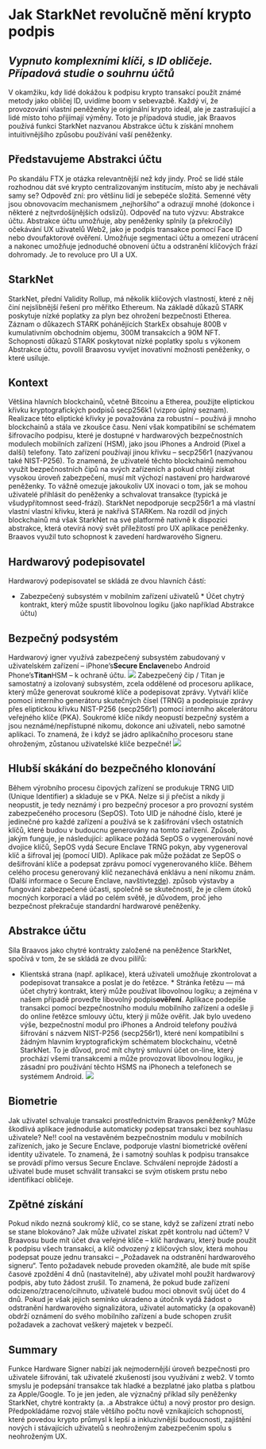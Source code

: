 # Jak StarkNet revolučně mění krypto podpis
## *Vypnuto komplexními klíči, s ID obličeje. Případová studie o souhrnu účtů*
V okamžiku, kdy lidé dokážou k podpisu krypto transakcí použít známé metody jako obličej ID, uvidíme boom v sebevazbě. Každý ví, že provozování vlastní peněženky je originální krypto ideál, ale je zastrašující a lidé místo toho přijímají výměny. Toto je případová studie, jak Braavos používá funkci StarkNet nazvanou Abstrakce účtu k získání mnohem intuitivnějšího způsobu používání vaší peněženky.
## Představujeme Abstrakci účtu
Po skandálu FTX je otázka relevantnější než kdy jindy. Proč se lidé stále rozhodnou dát své krypto centralizovaným institucím, místo aby je nechávali samy se? Odpověď zní: pro většinu lidí je sebepéče složitá. Semenné věty jsou obnovovacím mechanismem „nejhoršího“ a odrazují mnohé (dokonce i některé z nejtvrdošíjnějších odslizů). Odpověď na tuto výzvu: Abstrakce účtu. Abstrakce účtu umožňuje, aby peněženky splnily (a překročily) očekávání UX uživatelů Web2, jako je podpis transakce pomocí Face ID nebo dvoufaktorové ověření. Umožňuje segmentaci účtu a omezení utrácení a nakonec umožňuje jednoduché obnovení účtu a odstranění klíčových frází dohromady. Je to revoluce pro UI a UX.
## StarkNet
StarkNet, přední Validity Rollup, má několik klíčových vlastností, které z něj činí nejslibnější řešení pro měřítko Ethereum. Na základě důkazů STARK poskytuje nízké poplatky za plyn bez ohrožení bezpečnosti Etherea. Záznam o důkazech STARK pohánějících StarkEx obsahuje 800B v kumulativním obchodním objemu, 300M transakcích a 90M NFT. Schopnosti důkazů STARK poskytovat nízké poplatky spolu s výkonem Abstrakce účtu, povolil Braavosu vyvíjet inovativní možnosti peněženky, o které usiluje.
## Kontext
Většina hlavních blockchainů, včetně Bitcoinu a Etherea, použijte eliptickou křivku kryptografických podpisů secp256k1 (viz[](http://ethanfast.com/top-crypto.html)pro úplný seznam). Realizace této eliptické křivky je považována za robustní – používá ji mnoho blockchainů a stála ve zkoušce času. Není však kompatibilní se schématem šifrovacího podpisu, které je dostupné v hardwarových bezpečnostních modulech mobilních zařízení (HSM), jako jsou iPhones a Android (Pixel a další) telefony. Tato zařízení používají jinou křivku – secp256r1 (nazývanou také NIST-P256). To znamená, že uživatelé těchto blockchainů nemohou využít bezpečnostních čipů na svých zařízeních a pokud chtějí získat vysokou úroveň zabezpečení, musí mít výchozí nastavení pro hardwarové peněženky. To vážně omezuje jakoukoliv UX inovaci o tom, jak se mohou uživatelé přihlásit do peněženky a schvalovat transakce (typická je všudypřítomnost seed-frází). StarkNet nepodporuje secp256r1 a má vlastní vlastní vlastní křivku, která je nakřivá STARKem. Na rozdíl od jiných blockchainů má však StarkNet na své platformě nativně k dispozici abstrakce, která otevírá nový svět příležitostí pro UX aplikace peněženky. Braavos využil tuto schopnost k zavedení hardwarového Signeru.
## Hardwarový podepisovatel
Hardwarový podepisovatel se skládá ze dvou hlavních částí:
* Zabezpečený subsystém v mobilním zařízení uživatelů * Účet chytrý kontrakt, který může spustit libovolnou logiku (jako například Abstrakce účtu)
## Bezpečný podsystém
Hardwarový igner využívá zabezpečený subsystém zabudovaný v uživatelském zařízení – iPhone’s**Secure Enclave**nebo Android Phone’s**Titan**HSM – k ochraně účtu. ![](https://miro.medium.com/max/1400/0*EPm8q10ykvFGnvcv) Zabezpečený čip / Titan je samostatný a izolovaný subsystém, zcela oddělené od procesoru aplikace, který může generovat soukromé klíče a podepisovat zprávy. Vytváří klíče pomocí interního generátoru skutečných čísel (TRNG) a podepisuje zprávy přes eliptickou křivku NIST-P256 (secp256r1) pomocí interního akcelerátoru veřejného klíče (PKA). Soukromé klíče nikdy neopustí bezpečný systém a jsou neznámé/nepřístupné nikomu, dokonce ani uživateli, nebo samotné aplikaci. To znamená, že i když se jádro aplikačního procesoru stane ohroženým, zůstanou uživatelské klíče bezpečné! ![](https://miro.medium.com/max/1400/0*yHJ--fK8keNdTci8)
## Hlubší skákání do bezpečného klonování
Během výrobního procesu čipových zařízení se produkuje TRNG UID (Unique Identifier) a skladuje se v PKA. Nelze si ji přečíst a nikdy ji neopustit, je tedy neznámý i pro bezpečný procesor a pro provozní systém zabezpečeného procesoru (SepOS). Toto UID je náhodné číslo, které je jedinečné pro každé zařízení a používá se k zašifrování všech ostatních klíčů, které budou v budoucnu generovány na tomto zařízení. Způsob, jakým funguje, je následující: aplikace požádá SepOS o vygenerování nové dvojice klíčů, SepOS vydá Secure Enclave TRNG pokyn, aby vygeneroval klíč a šifroval jej (pomocí UID). Aplikace pak může požádat ze SepOS o dešifrování klíče a podepsat zprávu pomocí vygenerovaného klíče. Během celého procesu generovaný klíč nezanechává enklávu a není nikomu znám. (Další informace o Secure Enclave, navštivte[zde](https://support.apple.com/en-il/guide/security/sec59b0b31ff/web)). způsob výstavby a fungování zabezpečené účasti, společně se skutečností, že je cílem útoků mocných korporací a vlád po celém světě, je důvodem, proč jeho bezpečnost překračuje standardní hardwarové peněženky.
## Abstrakce účtu
Síla Braavos jako chytré kontrakty založené na peněžence StarkNet, spočívá v tom, že se skládá ze dvou pilířů:
* Klientská strana (např. aplikace), která uživateli umožňuje zkontrolovat a podepisovat transakce a poslat je do řetězce. * Stránka řetězu — má účet chytrý kontrakt, který může používat libovolnou logiku; a zejména v našem případě proveďte libovolný podpis**ověření**. Aplikace podepíše transakci pomocí bezpečnostního modulu mobilního zařízení a odešle ji do online řetězce smlouvy účtu, který ji může ověřit. Jak bylo uvedeno výše, bezpečnostní modul pro iPhones a Android telefony používá šifrování s názvem NIST-P256 (secp256r1), které není kompatibilní s žádným hlavním kryptografickým schématem blockchainu, včetně StarkNet. To je důvod, proč mít chytrý smluvní účet on-line, který prochází všemi transakcemi a může provozovat libovolnou logiku, je zásadní pro používání těchto HSMS na iPhonech a telefonech se systémem Android. ![](https://miro.medium.com/max/1400/0*1gItqYMJgmpu_fXc)
## Biometrie
Jak uživatel schvaluje transakci prostřednictvím Braavos peněženky? Může škodlivá aplikace jednoduše automaticky podepsat transakci bez souhlasu uživatele? Ne!! cool na vestavěném bezpečnostním modulu v mobilních zařízeních, jako je Secure Enclave, podporuje vlastní biometrické ověření identity uživatele. To znamená, že i samotný souhlas k podpisu transakce se provádí přímo versus Secure Enclave. Schválení neprojde žádostí a uživatel bude muset schválit transakci se svým otiskem prstu nebo identifikací obličeje.
## Zpětné získání
Pokud nikdo nezná soukromý klíč, co se stane, když se zařízení ztratí nebo se stane blokováno? Jak může uživatel získat zpět kontrolu nad účtem? V Braavosu bude mít účet dva veřejné klíče – klíč hardwaru, který bude použit k podpisu všech transakcí, a klíč odvozený z klíčových slov, která mohou podepsat pouze jednu transakci – „Požadavek na odstranění hardwarového signeru“. Tento požadavek nebude proveden okamžitě, ale bude mít spíše časové zpoždění 4 dnů (nastavitelné), aby uživatel mohl použít hardwarový podpis, aby tuto žádost zrušil. To znamená, že pokud bude zařízení odcizeno/ztraceno/cihnuto, uživatelé budou moci obnovit svůj účet do 4 dnů. Pokud je však jejich semínko ukradeno a útočník vydá žádost o odstranění hardwarového signalizátora, uživatel automaticky (a opakovaně) obdrží oznámení do svého mobilního zařízení a bude schopen zrušit požadavek a zachovat veškerý majetek v bezpečí.
## Summary
Funkce Hardware Signer nabízí jak nejmodernější úroveň bezpečnosti pro uživatele šifrování, tak uživatelé zkušeností jsou využíváni z web2. V tomto smyslu je podepsání transakce tak hladké a bezplatné jako platba s platbou za Apple/Google. To je jen jeden, ale význačný příklad síly peněženky StarkNet, chytré kontrakty (a. .a Abstrakce účtu) a nový prostor pro design. Předpokládáme rozvoj stále většího počtu nově vznikajících schopností, které povedou krypto průmysl k lepší a inkluzivnější budoucnosti, zajištění nových i stávajících uživatelů s neohroženým zabezpečením spolu s neohroženým UX.